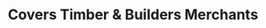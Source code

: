 ---
title: "Covers Timber & Builders Merchants"
url: /burgess-hill/covers-timber-und-builders-merchants/
shop: Eisenwaren
---